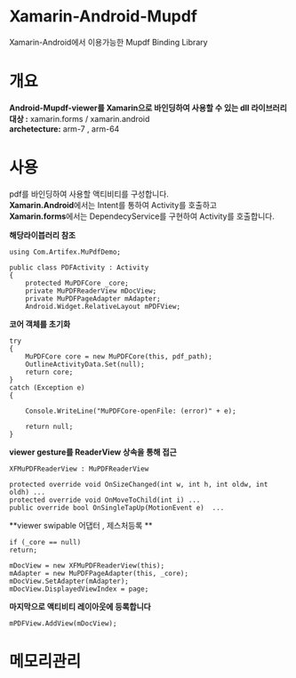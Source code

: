 # Xamarin-Android-Mupdf
Xamarin-Android에서 이용가능한 Mupdf Binding  Library

# 개요 #
**Android-Mupdf-viewer를 Xamarin으로 바인딩하여 사용할 수 있는 dll 라이브러리** <br>
**대상 :** xamarin.forms / xamarin.android <br>
**archetecture:** arm-7 , arm-64 <br>


# 사용 #
pdf를 바인딩하여 사용할 액티비티를 구성합니다.<br>
**Xamarin.Android**에서는 Intent를 통하여 Activity를 호출하고<br>
**Xamarin.forms**에서는 DependecyService를 구현하여 Activity를 호출합니다. <br>

**해당라이븝러리 참조**

    using Com.Artifex.MuPdfDemo;

    public class PDFActivity : Activity
    {
        protected MuPDFCore _core;
        private MuPDFReaderView mDocView;
        private MuPDFPageAdapter mAdapter;
        Android.Widget.RelativeLayout mPDFView;

**코어 객체를 초기화**

    try
    {
        MuPDFCore core = new MuPDFCore(this, pdf_path);
        OutlineActivityData.Set(null);
        return core;
    }
    catch (Exception e)
    {

        Console.WriteLine("MuPDFCore-openFile: (error)" + e);

        return null;
    }
    
    
 **viewer gesture를 ReaderView 상속을 통해 접근**
 
    XFMuPDFReaderView : MuPDFReaderView
    
    protected override void OnSizeChanged(int w, int h, int oldw, int oldh) ...
    protected override void OnMoveToChild(int i) ...
    public override bool OnSingleTapUp(MotionEvent e)  ...

  
**viewer swipable 어댑터 , 제스처등록 **  

    if (_core == null)
    return;
    
    mDocView = new XFMuPDFReaderView(this);
    mAdapter = new MuPDFPageAdapter(this, _core);
    mDocView.SetAdapter(mAdapter);
    mDocView.DisplayedViewIndex = page;

**마지막으로 액티비티 레이아웃에 등록합니다**

    mPDFView.AddView(mDocView);


# 메모리관리 #

